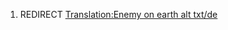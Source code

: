 1.  REDIRECT [Translation:Enemy on earth alt
    txt/de](Translation:Enemy_on_earth_alt_txt/de "wikilink")
